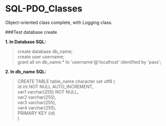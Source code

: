 # SQL-PDO_Classes
Object-oriented class complete, with Logging class. 

  
###Test database create  
  
**1. In Database SQL:**
   
>create database db_name;  
create user username;  
grant all on db_name.* to 'username'@'localhost' identified by 'pass';  

**2. In db_name SQL:**    

>CREATE TABLE table_name character set utf8 
(  
id int NOT NULL AUTO_INCREMENT,      
var1 varchar(255) NOT NULL,     
var2 varchar(255),  
var3 varchar(255),  
var4 varchar(255),  
PRIMARY KEY (id)  
)




